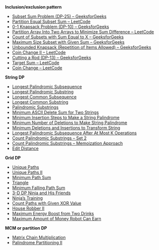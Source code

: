 **Inclusion/exclusion pattern**

- [Subset Sum Problem (DP-25) – GeeksforGeeks](https://www.geeksforgeeks.org/dsa/subset-sum-problem-dp-25/)
- [Partition Equal Subset Sum – LeetCode](https://leetcode.com/problems/partition-equal-subset-sum/description/)
- [0-1 Knapsack Problem (DP-10) – GeeksforGeeks](https://www.geeksforgeeks.org/dsa/0-1-knapsack-problem-dp-10/)
- [Partition Array Into Two Arrays to Minimize Sum Difference – LeetCode](https://leetcode.com/problems/partition-array-into-two-arrays-to-minimize-sum-difference/description/)
- [Count of Subsets with Sum Equal to X – GeeksforGeeks](https://www.geeksforgeeks.org/dsa/count-of-subsets-with-sum-equal-to-x/)
- [Maximum Size Subset with Given Sum – GeeksforGeeks](https://www.geeksforgeeks.org/dsa/maximum-size-subset-given-sum/)
- [Unbounded Knapsack (Repetition of Items Allowed) – GeeksforGeeks](https://www.geeksforgeeks.org/dsa/unbounded-knapsack-repetition-items-allowed/)
- [Coin Change II – LeetCode](https://leetcode.com/problems/coin-change-ii/description/)
- [Cutting a Rod (DP-13) – GeeksforGeeks](https://www.geeksforgeeks.org/dsa/cutting-a-rod-dp-13/)
- [Target Sum – LeetCode](https://leetcode.com/problems/target-sum/description/)
- [Coin Change – LeetCode](https://leetcode.com/problems/coin-change/description/)










**String DP**

- [Longest Palindromic Subsequence](https://leetcode.com/problems/longest-palindromic-subsequence/description/)  
- [Longest Palindromic Substring](https://leetcode.com/problems/longest-palindromic-substring/)  
- [Longest Common Subsequence](https://leetcode.com/problems/longest-common-subsequence/)  
- [Longest Common Substring](https://www.geeksforgeeks.org/dsa/longest-common-substring-dp-29/)  
- [Palindromic Substrings](https://leetcode.com/problems/palindromic-substrings/)  
- [Minimum ASCII Delete Sum for Two Strings](https://leetcode.com/problems/minimum-ascii-delete-sum-for-two-strings/description/)  
- [Minimum Insertion Steps to Make a String Palindrome](https://leetcode.com/problems/minimum-insertion-steps-to-make-a-string-palindrome/description/)  
- [Minimum Number of Deletions to Make String Palindrome](https://www.geeksforgeeks.org/dsa/minimum-number-deletions-make-string-palindrome/)  
- [Minimum Deletions and Insertions to Transform String](https://www.geeksforgeeks.org/dsa/minimum-number-deletions-insertions-transform-one-string-another/)  
- [Longest Palindromic Subsequence After At Most K Operations](https://leetcode.com/problems/longest-palindromic-subsequence-after-at-most-k-operations/description/?slug=longest-palindromic-subsequence-after-at-most-k-operations&region=global_v2)  
- [Count Palindromic Substrings – Set 2](https://www.geeksforgeeks.org/count-palindrome-sub-strings-string-set-2/)  
- [Count Palindromic Substrings – Memoization Approach](https://www.geeksforgeeks.org/count-palindrome-sub-strings-string/#better-approach1-using-memoization-on2-time-and-on2-space)  
- [Edit Distance](https://leetcode.com/problems/edit-distance/description/)




**Grid DP**
- [Unique Paths](https://leetcode.com/problems/unique-paths/description/)
- [Unique Paths II](https://leetcode.com/problems/unique-paths-ii/)
- [Minimum Path Sum](https://leetcode.com/problems/minimum-path-sum/description/)
- [Triangle](https://leetcode.com/problems/triangle/description/)
- [Minimum Falling Path Sum](https://leetcode.com/problems/minimum-falling-path-sum/description/)
- [3-D DP Ninja and His Friends](https://takeuforward.org/data-structure/3-d-dp-ninja-and-his-friends-dp-13/)
- [Ninja’s Training](https://takeuforward.org/data-structure/dynamic-programming-ninjas-training-dp-7/)
- [Count Paths with Given XOR Value](https://leetcode.com/problems/count-paths-with-the-given-xor-value/description/)
- [House Robber II](https://leetcode.com/problems/house-robber-ii/)
- [Maximum Energy Boost from Two Drinks](https://leetcode.com/problems/maximum-energy-boost-from-two-drinks/description/)
- [Maximum Amount of Money Robot Can Earn](https://leetcode.com/problems/maximum-amount-of-money-robot-can-earn/description/)


**MCM or partition DP**
- [Matrix Chain Multiplication](https://www.geeksforgeeks.org/dsa/matrix-chain-multiplication-dp-8/)
- [Palindrome Partitioning II](https://leetcode.com/problems/palindrome-partitioning-ii/description/)
